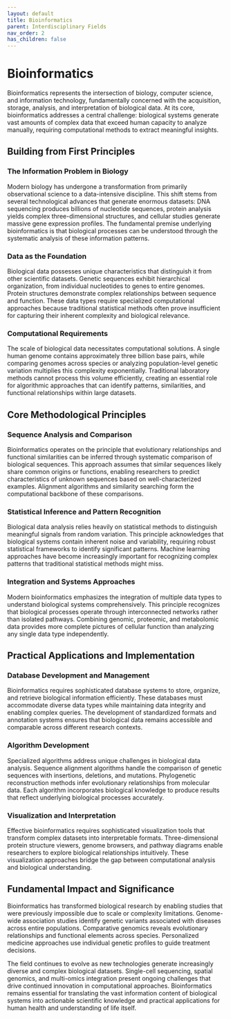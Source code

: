 ```yaml
---
layout: default
title: Bioinformatics
parent: Interdisciplinary Fields
nav_order: 2
has_children: false
---
```


# Bioinformatics

Bioinformatics represents the intersection of biology, computer science, and information technology, fundamentally concerned with the acquisition, storage, analysis, and interpretation of biological data. At its core, bioinformatics addresses a central challenge: biological systems generate vast amounts of complex data that exceed human capacity to analyze manually, requiring computational methods to extract meaningful insights.

## Building from First Principles

### The Information Problem in Biology

Modern biology has undergone a transformation from primarily observational science to a data-intensive discipline. This shift stems from several technological advances that generate enormous datasets: DNA sequencing produces billions of nucleotide sequences, protein analysis yields complex three-dimensional structures, and cellular studies generate massive gene expression profiles. The fundamental premise underlying bioinformatics is that biological processes can be understood through the systematic analysis of these information patterns.

### Data as the Foundation

Biological data possesses unique characteristics that distinguish it from other scientific datasets. Genetic sequences exhibit hierarchical organization, from individual nucleotides to genes to entire genomes. Protein structures demonstrate complex relationships between sequence and function. These data types require specialized computational approaches because traditional statistical methods often prove insufficient for capturing their inherent complexity and biological relevance.

### Computational Requirements

The scale of biological data necessitates computational solutions. A single human genome contains approximately three billion base pairs, while comparing genomes across species or analyzing population-level genetic variation multiplies this complexity exponentially. Traditional laboratory methods cannot process this volume efficiently, creating an essential role for algorithmic approaches that can identify patterns, similarities, and functional relationships within large datasets.

## Core Methodological Principles

### Sequence Analysis and Comparison

Bioinformatics operates on the principle that evolutionary relationships and functional similarities can be inferred through systematic comparison of biological sequences. This approach assumes that similar sequences likely share common origins or functions, enabling researchers to predict characteristics of unknown sequences based on well-characterized examples. Alignment algorithms and similarity searching form the computational backbone of these comparisons.

### Statistical Inference and Pattern Recognition

Biological data analysis relies heavily on statistical methods to distinguish meaningful signals from random variation. This principle acknowledges that biological systems contain inherent noise and variability, requiring robust statistical frameworks to identify significant patterns. Machine learning approaches have become increasingly important for recognizing complex patterns that traditional statistical methods might miss.

### Integration and Systems Approaches

Modern bioinformatics emphasizes the integration of multiple data types to understand biological systems comprehensively. This principle recognizes that biological processes operate through interconnected networks rather than isolated pathways. Combining genomic, proteomic, and metabolomic data provides more complete pictures of cellular function than analyzing any single data type independently.

## Practical Applications and Implementation

### Database Development and Management

Bioinformatics requires sophisticated database systems to store, organize, and retrieve biological information efficiently. These databases must accommodate diverse data types while maintaining data integrity and enabling complex queries. The development of standardized formats and annotation systems ensures that biological data remains accessible and comparable across different research contexts.

### Algorithm Development

Specialized algorithms address unique challenges in biological data analysis. Sequence alignment algorithms handle the comparison of genetic sequences with insertions, deletions, and mutations. Phylogenetic reconstruction methods infer evolutionary relationships from molecular data. Each algorithm incorporates biological knowledge to produce results that reflect underlying biological processes accurately.

### Visualization and Interpretation

Effective bioinformatics requires sophisticated visualization tools that transform complex datasets into interpretable formats. Three-dimensional protein structure viewers, genome browsers, and pathway diagrams enable researchers to explore biological relationships intuitively. These visualization approaches bridge the gap between computational analysis and biological understanding.

## Fundamental Impact and Significance

Bioinformatics has transformed biological research by enabling studies that were previously impossible due to scale or complexity limitations. Genome-wide association studies identify genetic variants associated with diseases across entire populations. Comparative genomics reveals evolutionary relationships and functional elements across species. Personalized medicine approaches use individual genetic profiles to guide treatment decisions.

The field continues to evolve as new technologies generate increasingly diverse and complex biological datasets. Single-cell sequencing, spatial genomics, and multi-omics integration present ongoing challenges that drive continued innovation in computational approaches. Bioinformatics remains essential for translating the vast information content of biological systems into actionable scientific knowledge and practical applications for human health and understanding of life itself.
